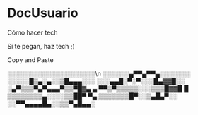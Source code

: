 # DocUsuario


Cómo hacer tech

Si te pegan, haz tech ;)

Copy and Paste

░░░░░░░░░░░░░░░░░░░░\n
░░░░░░▄▀▀▄▀▀▄░░░░░░░ 
░░░░░█▒▄░▄░░▒█▄▄▄░░░ 
░░░▄▄█░▀░▀░░░█▄▓▓█░░ 
░▄▀▒▒▒▀▄▀▄▄▄▀▒▒▀█▓▄ ▄
▀▀▒▀▒▒▒▒▒░░░▒▒▒█▓▓█ █
▒▒▒▒▒▒▒▒▄░░░░▒▒██▀ ▀▄
▒▒▒▒▒▒▒█▀░░▒▄█▄▀░░
 ░░▀▀▄▄▄▄█▄░░▒▒▀▄█▄▄░
